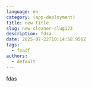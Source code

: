 ```yaml
---
language: en
category: (app-deployment)
title: new title
slug: new-cleaner-slug123
description: fdsa
date: 2025-07-22T10:14:58.956Z
tags:
  - fsadf
authors:
  - default
---
```

fdas
